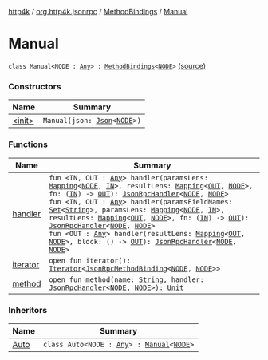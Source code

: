[http4k](../../../index.md) / [org.http4k.jsonrpc](../../index.md) / [MethodBindings](../index.md) / [Manual](./index.md)

# Manual

`class Manual<NODE : `[`Any`](https://kotlinlang.org/api/latest/jvm/stdlib/kotlin/-any/index.html)`> : `[`MethodBindings`](../index.md)`<`[`NODE`](index.md#NODE)`>` [(source)](https://github.com/http4k/http4k/blob/master/http4k-jsonrpc/src/main/kotlin/org/http4k/jsonrpc/MethodBindings.kt#L10)

### Constructors

| Name | Summary |
|---|---|
| [&lt;init&gt;](-init-.md) | `Manual(json: `[`Json`](../../../org.http4k.format/-json/index.md)`<`[`NODE`](index.md#NODE)`>)` |

### Functions

| Name | Summary |
|---|---|
| [handler](handler.md) | `fun <IN, OUT : `[`Any`](https://kotlinlang.org/api/latest/jvm/stdlib/kotlin/-any/index.html)`> handler(paramsLens: `[`Mapping`](../../-mapping/index.md)`<`[`NODE`](index.md#NODE)`, `[`IN`](handler.md#IN)`>, resultLens: `[`Mapping`](../../-mapping/index.md)`<`[`OUT`](handler.md#OUT)`, `[`NODE`](index.md#NODE)`>, fn: (`[`IN`](handler.md#IN)`) -> `[`OUT`](handler.md#OUT)`): `[`JsonRpcHandler`](../../-json-rpc-handler.md)`<`[`NODE`](index.md#NODE)`, `[`NODE`](index.md#NODE)`>`<br>`fun <IN, OUT : `[`Any`](https://kotlinlang.org/api/latest/jvm/stdlib/kotlin/-any/index.html)`> handler(paramsFieldNames: `[`Set`](https://kotlinlang.org/api/latest/jvm/stdlib/kotlin.collections/-set/index.html)`<`[`String`](https://kotlinlang.org/api/latest/jvm/stdlib/kotlin/-string/index.html)`>, paramsLens: `[`Mapping`](../../-mapping/index.md)`<`[`NODE`](index.md#NODE)`, `[`IN`](handler.md#IN)`>, resultLens: `[`Mapping`](../../-mapping/index.md)`<`[`OUT`](handler.md#OUT)`, `[`NODE`](index.md#NODE)`>, fn: (`[`IN`](handler.md#IN)`) -> `[`OUT`](handler.md#OUT)`): `[`JsonRpcHandler`](../../-json-rpc-handler.md)`<`[`NODE`](index.md#NODE)`, `[`NODE`](index.md#NODE)`>`<br>`fun <OUT : `[`Any`](https://kotlinlang.org/api/latest/jvm/stdlib/kotlin/-any/index.html)`> handler(resultLens: `[`Mapping`](../../-mapping/index.md)`<`[`OUT`](handler.md#OUT)`, `[`NODE`](index.md#NODE)`>, block: () -> `[`OUT`](handler.md#OUT)`): `[`JsonRpcHandler`](../../-json-rpc-handler.md)`<`[`NODE`](index.md#NODE)`, `[`NODE`](index.md#NODE)`>` |
| [iterator](iterator.md) | `open fun iterator(): `[`Iterator`](https://kotlinlang.org/api/latest/jvm/stdlib/kotlin.collections/-iterator/index.html)`<`[`JsonRpcMethodBinding`](../../-json-rpc-method-binding/index.md)`<`[`NODE`](index.md#NODE)`, `[`NODE`](index.md#NODE)`>>` |
| [method](method.md) | `open fun method(name: `[`String`](https://kotlinlang.org/api/latest/jvm/stdlib/kotlin/-string/index.html)`, handler: `[`JsonRpcHandler`](../../-json-rpc-handler.md)`<`[`NODE`](index.md#NODE)`, `[`NODE`](index.md#NODE)`>): `[`Unit`](https://kotlinlang.org/api/latest/jvm/stdlib/kotlin/-unit/index.html) |

### Inheritors

| Name | Summary |
|---|---|
| [Auto](../-auto/index.md) | `class Auto<NODE : `[`Any`](https://kotlinlang.org/api/latest/jvm/stdlib/kotlin/-any/index.html)`> : `[`Manual`](./index.md)`<`[`NODE`](../-auto/index.md#NODE)`>` |
